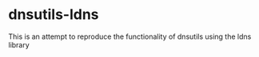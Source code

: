 dnsutils-ldns
=============

This is an attempt to reproduce the functionality of dnsutils using the ldns library